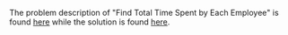 The problem description of "Find Total Time Spent by Each Employee" is found [here](https://leetcode.com/problems/find-total-time-spent-by-each-employee/) while the solution is found [here](https://github.com/aurimas13/Solutions-To-Problems/blob/main/LeetCode/SQL%20Solutions/Find%20Total%20Time%20Spent%20by%20Each%20Employee/find_total_time_spent_by_each_employee.sql).